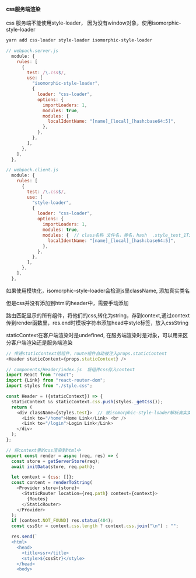 #### css服务端渲染

css 服务端不能使用style-loader， 因为没有window对象，使用isomorphic-style-loader

```bash
yarn add css-loader style-loader isomorphic-style-loader
```

```js
// webpack.server.js
  module: {
    rules: [
      {
        test: /\.css$/,
        use: [
          "isomorphic-style-loader",
          {
            loader: "css-loader",
            options: {
              importLoaders: 1,
              modules: true,
              modules: {
                localIdentName: "[name]_[local]_[hash:base64:5]",
              },
            },
          },
        ],
      },
    ],
  },
```

```js
// webpack.client.js
  module: {
    rules: [
      {
        test: /\.css$/,
        use: [
          "style-loader",
          {
            loader: "css-loader",
            options: {
              importLoaders: 1,
              modules: true,
              modules: {  // class名称 文件名，类名，hash  .style_test_1TihJ
                localIdentName: "[name]_[local]_[hash:base64:5]",
              },
            },
          },
        ],
      },
    ],
  },
```

如果使用模块化，isomorphic-style-loader会检测js里className, 添加真实类名

但是css并没有添加到html的header中，需要手动添加

路由匹配显示的所有组件，将他们的css,转化为string，存到context,通过context传到render函数里，res.end时模板字符串添加head中style标签，放入cssString

staticContext在客户端渲染时是undefined, 在服务端渲染时是对象，可以用来区分客户端渲染还是服务端渲染

```js
// 传递staticContext给组件，route组件自动被注入props.staticContext
<Header staticContext={props.staticContext} />

// components/Header/index.js  将组件css存入context
import React from "react";
import {Link} from "react-router-dom";
import styles from "./style.css";

const Header = ({staticContext}) => {
  staticContext && staticContext.css.push(styles._getCss());
  return (
    <div className={styles.test}>  // 被isomorphic-style-loader解析真实类名
      <Link to="/home">Home Link</Link> <br />
      <Link to="/login">Login Link</Link>
    </div>
  );
};
```

```js
// 将context里的css渲染到html中
export const render = async (req, res) => {
  const store = getServerStore(req);
  await initData(store, req.path);

  let context = {css: []};
  const content = renderToString(
    <Provider store={store}>
      <StaticRouter location={req.path} context={context}>
        {Routes}
      </StaticRouter>
    </Provider>
  );
  if (context.NOT_FOUND) res.status(404);
  const cssStr = context.css.length ? context.css.join("\n") : "";

  res.send(`
  <html>
    <head>
      <title>ssr</title>
      <style>${cssStr}</style>
    </head>
    <body>
```

